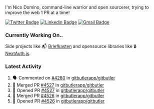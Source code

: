 
I'm Nico Domino, command-line warrior and open sourcerer, trying to improve the web 1 PR at a time!

[![Twitter Badge](https://img.shields.io/badge/-@ndom91-1ca0f1?style=flat-square&labelColor=1ca0f1&logo=twitter&logoColor=white&link=https://twitter.com/ndom91)](https://twitter.com/ndom91) [![Linkedin Badge](https://img.shields.io/badge/-ndom91-blue?style=flat-square&logo=Linkedin&logoColor=white&link=https://www.linkedin.com/in/ndom91/)](https://www.linkedin.com/in/ndom91/) [![Gmail Badge](https://img.shields.io/badge/-yo@ndo.dev-c14438?style=flat-square&logo=mail.ru&logoColor=white&link=mailto:yo@ndo.dev)](mailto:yo@ndo.dev)

### Currently Working On..

Side projects like 📬 [Briefkasten](https://briefkastenhq.com) and opensource libraries like 🔒 [NextAuth.js](https://github.com/nextauthjs/next-auth).

<!--START_SECTION_PROFILE_VIEWS:readme-info-->
<!--END_SECTION_PROFILE_VIEWS:readme-info-->

<!--START_SECTION_DAILY_COMMIT:readme-info-->
<!--END_SECTION_DAILY_COMMIT:readme-info-->

<!--START_SECTION_WEEKLY_COMMIT:readme-info-->
<!--END_SECTION_WEEKLY_COMMIT:readme-info-->

### Latest Activity

<!--START_SECTION:activity-->
1. 🗣 Commented on [#4280](https://github.com/gitbutlerapp/gitbutler/pull/4280#issuecomment-2255731754) in [gitbutlerapp/gitbutler](https://github.com/gitbutlerapp/gitbutler)
2. 🎉 Merged PR [#4527](https://github.com/gitbutlerapp/gitbutler/pull/4527) in [gitbutlerapp/gitbutler](https://github.com/gitbutlerapp/gitbutler)
3. 💪 Opened PR [#4527](https://github.com/gitbutlerapp/gitbutler/pull/4527) in [gitbutlerapp/gitbutler](https://github.com/gitbutlerapp/gitbutler)
4. 🎉 Merged PR [#4526](https://github.com/gitbutlerapp/gitbutler/pull/4526) in [gitbutlerapp/gitbutler](https://github.com/gitbutlerapp/gitbutler)
5. 💪 Opened PR [#4526](https://github.com/gitbutlerapp/gitbutler/pull/4526) in [gitbutlerapp/gitbutler](https://github.com/gitbutlerapp/gitbutler)
<!--END_SECTION:activity-->
